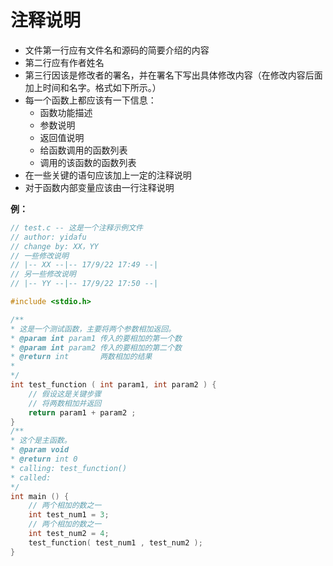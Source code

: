 # 注释说明

+   文件第一行应有文件名和源码的简要介绍的内容
+   第二行应有作者姓名
+   第三行因该是修改者的署名，并在署名下写出具体修改内容（在修改内容后面加上时间和名字。格式如下所示。）
+   每一个函数上都应该有一下信息：
    +   函数功能描述
    +   参数说明
    +   返回值说明
    +   给函数调用的函数列表
    +   调用的该函数的函数列表
+   在一些关键的语句应该加上一定的注释说明
+   对于函数内部变量应该由一行注释说明

**例：**

```c
// test.c -- 这是一个注释示例文件
// author: yidafu
// change by: XX，YY
// 一些修改说明
// |-- XX --|-- 17/9/22 17:49 --|
// 另一些修改说明
// |-- YY --|-- 17/9/22 17:50 --|

#include <stdio.h>

/**
* 这是一个测试函数，主要将两个参数相加返回。
* @param int param1 传入的要相加的第一个数
* @param int param2 传入的要相加的第二个数
* @return int       两数相加的结果
*
*/
int test_function ( int param1, int param2 ) {
    // 假设这是关键步骤
    // 将两数相加并返回
    return param1 + param2 ;
}
/**
* 这个是主函数。
* @param void
* @return int 0
* calling: test_function()
* called:
*/
int main () {
    // 两个相加的数之一
    int test_num1 = 3;
    // 两个相加的数之一
    int test_num2 = 4;
    test_function( test_num1 , test_num2 );
}
```
